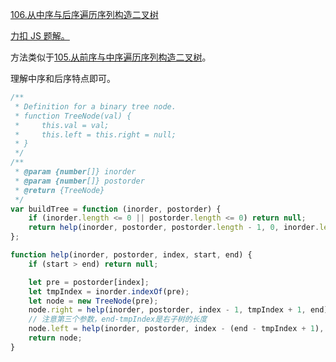 [106.从中序与后序遍历序列构造二叉树](https://leetcode-cn.com/problems/construct-binary-tree-from-inorder-and-postorder-traversal/submissions/)

[力扣 JS 题解。](https://github.com/GuYueJiaJie/blog/tree/master/%E6%95%B0%E6%8D%AE%E7%BB%93%E6%9E%84%E4%B8%8E%E7%AE%97%E6%B3%95)

方法类似于[105.从前序与中序遍历序列构造二叉树](https://github.com/GuYueJiaJie/blog/blob/master/%E7%AE%97%E6%B3%95%E4%B8%8E%E6%95%B0%E6%8D%AE%E7%BB%93%E6%9E%84/%E5%8A%9B%E6%89%A3/105.%E4%BB%8E%E5%89%8D%E5%BA%8F%E4%B8%8E%E4%B8%AD%E5%BA%8F%E9%81%8D%E5%8E%86%E5%BA%8F%E5%88%97%E6%9E%84%E9%80%A0%E4%BA%8C%E5%8F%89%E6%A0%91.md)。

理解中序和后序特点即可。

```javascript
/**
 * Definition for a binary tree node.
 * function TreeNode(val) {
 *     this.val = val;
 *     this.left = this.right = null;
 * }
 */
/**
 * @param {number[]} inorder
 * @param {number[]} postorder
 * @return {TreeNode}
 */
var buildTree = function (inorder, postorder) {
    if (inorder.length <= 0 || postorder.length <= 0) return null;
    return help(inorder, postorder, postorder.length - 1, 0, inorder.length - 1);
};

function help(inorder, postorder, index, start, end) {
    if (start > end) return null;

    let pre = postorder[index];
    let tmpIndex = inorder.indexOf(pre);
    let node = new TreeNode(pre);
    node.right = help(inorder, postorder, index - 1, tmpIndex + 1, end);
    // 注意第三个参数，end-tmpIndex是右子树的长度
    node.left = help(inorder, postorder, index - (end - tmpIndex + 1), start, tmpIndex - 1);
    return node;
}
```
